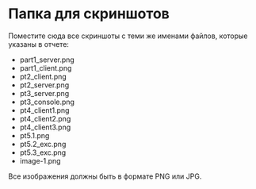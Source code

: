 # Папка для скриншотов

Поместите сюда все скриншоты с теми же именами файлов, которые указаны в отчете:

- part1_server.png
- part1_client.png
- pt2_client.png
- pt2_server.png
- pt3_server.png
- pt3_console.png
- pt4_client1.png
- pt4_client2.png
- pt4_client3.png
- pt5.1.png
- pt5.2_exc.png
- pt5.3_exc.png
- image-1.png

Все изображения должны быть в формате PNG или JPG.

